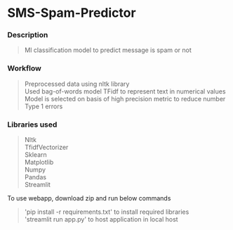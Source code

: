# SMS-Spam-Predictor

### Description   
>Ml classification model to predict message is spam or not  

### Workflow
>Preprocessed data using nltk library  
>Used bag-of-words model TFidf to represent text in numerical values  
>Model is selected on basis of high precision metric to reduce number Type 1 errors

### Libraries used
>Nltk  
>TfidfVectorizer  
>Sklearn  
>Matplotlib  
>Numpy  
>Pandas  
>Streamlit  


 
To use webapp, download zip and run below commands  
>'pip install -r requirements.txt' to install required libraries  
>'streamlit run app.py' to host application in local host
 
